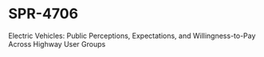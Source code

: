 # SPR-4706
Electric Vehicles: Public Perceptions, Expectations, and Willingness-to-Pay Across Highway User Groups
